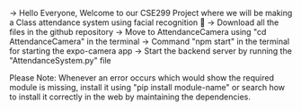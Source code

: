 -> Hello Everyone, Welcome to our CSE299 Project where we will be making a Class attendance system using facial recognition 🥳
-> Download all the files in the github repository
-> Move to AttendanceCamera using "cd AttendanceCamera" in the terminal 
-> Command "npm start" in the terminal for starting the expo-camera app
-> Start the backend server by running the "AttendanceSystem.py" file

Please Note: Whenever an error occurs which would show the required module is missing, install it using "pip install module-name" or search how to install it correctly in the web by maintaining the dependencies.